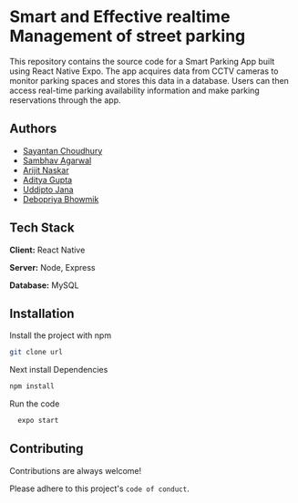 
# Smart and Effective realtime Management of street parking

This repository contains the source code for a Smart Parking App built using React Native Expo. The app acquires data from CCTV cameras to monitor parking spaces and stores this data in a database. Users can then access real-time parking availability information and make parking reservations through the app.


## Authors

- [Sayantan Choudhury](https://www.github.com/Sch476)
- [Sambhav Agarwal](https://www.github.com/Sambhav987)
- [Arijit Naskar](https://github.com/Hello-Arijit)
- [Aditya Gupta](https://github.com/Aditya-CodeCraft)
- [Uddipto Jana](https://www.github.com/uddiptojana10)
- [Debopriya Bhowmik](https://github.com/Debopriya1)


## Tech Stack

**Client:** React Native

**Server:** Node, Express

**Database:** MySQL 


## Installation

Install the project with npm

```bash
git clone url 
```
Next install Dependencies
```bash
npm install
```
Run the code
```bash
  expo start
```
    
## Contributing

Contributions are always welcome!

Please adhere to this project's `code of conduct`.

